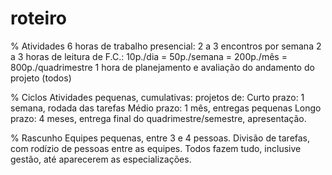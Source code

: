 # roteiro

% Atividades 6 horas de trabalho presencial: 2 a 3 encontros por semana 2 a 3 horas de leitura de F.C.: 10p./dia = 50p./semana = 200p./mês = 800p./quadrimestre 1 hora de planejamento e avaliação do andamento do projeto (todos)

% Ciclos Atividades pequenas, cumulativas: projetos de: Curto prazo: 1 semana, rodada das tarefas Médio prazo: 1 mês, entregas pequenas Longo prazo: 4 meses, entrega final do quadrimestre/semestre, apresentação.

% Rascunho Equipes pequenas, entre 3 e 4 pessoas. Divisão de tarefas, com rodízio de pessoas entre as equipes. Todos fazem tudo, inclusive gestão, até aparecerem as especializações.&#x20;

